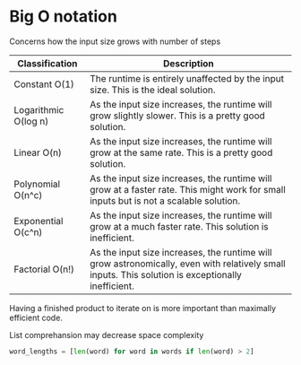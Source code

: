 # Big O notation

Concerns how the input size grows with number of steps



| Classification | Description |
|---|---|
Constant O(1)	|The runtime is entirely unaffected by the input size. This is the ideal solution.
Logarithmic O(log n)|	As the input size increases, the runtime will grow slightly slower. This is a pretty good solution.
Linear O(n)	|As the input size increases, the runtime will grow at the same rate. This is a pretty good solution.
Polynomial O(n^c)|	As the input size increases, the runtime will grow at a faster rate. This might work for small inputs but is not a scalable solution.
Exponential O(c^n)|	As the input size increases, the runtime will grow at a much faster rate. This solution is inefficient.
Factorial O(n!)|	As the input size increases, the runtime will grow astronomically, even with relatively small inputs. This solution is exceptionally inefficient.


Having a finished product to iterate on is more important than maximally efficient code.


List comprehansion may decrease space complexity
```py
word_lengths = [len(word) for word in words if len(word) > 2]
```